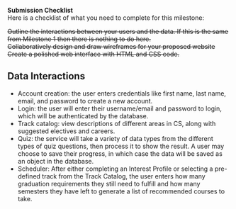 **Submission Checklist**</br>
Here is a checklist of what you need to complete for this milestone:</br>

~~Outline the interactions between your users and the data. If this is the same from Milestone 1 then there is nothing to do here.~~</br>
~~Collaboratively design and draw wireframes for your proposed website~~</br>
~~Create a polished web interface with HTML and CSS code.~~</br>

## Data Interactions

- Account creation: the user enters credentials like first name, last name, email, and password to create a new account.<br>
- Login: the user will enter their username/email and password to login, which will be authenticated by the database.<br>
- Track catalog: view descriptions of different areas in CS, along with suggested electives and careers.<br>
- Quiz: the service will take a variety of data types from the different types of quiz questions, then process it to show the result. A user may choose to save their progress, in which case the data will be saved as an object in the database.<br>
- Scheduler: After either completing an Interest Profile or selecting a pre-defined track from the Track Catalog, the user enters how many graduation requirements they still need to fulfill and how many semesters they have left to generate a list of recommended courses to take.
